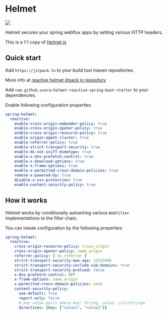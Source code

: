 # Helmet

[![](https://jitpack.io/v/uvera/helmet-reactive-spring-boot-starter.svg)](https://jitpack.io/#uvera/helmet-reactive-spring-boot-starter)

Helmet secures your spring webflux apps by setting various HTTP headers.

This is a 1:1 copy of [ Helmet.js ]( https://raw.githubusercontent.com/helmetjs/helmet)

## Quick start

Add `https://jitpack.to` to your build tool maven repositories.

More info at [ reactive helmet jitpack io repository ](https://jitpack.io/#uvera/helmet-reactive-spring-boot-starter)

Add `com.github.uvera:helmet-reactive-spring-boot-starter` to your dependencies.

Enable following configuration properties

```yaml
spring-helmet:
  reactive:
    enable-cross-origin-embedder-policy: true
    enable-cross-origin-opener-policy: true
    enable-cross-origin-resource-policy: true
    enable-origin-agent-cluster: true
    enable-referrer-policy: true
    enable-strict-transport-security: true
    enable-do-not-sniff-mimetype: true
    enable-x-dns-prefetch-control: true
    enable-x-download-options: true
    enable-x-frame-options: true
    enable-x-permitted-cross-domain-policies: true
    remove-x-powered-by: true
    disable-x-xss-protection: true
    enable-content-security-policy: true
```

## How it works

Helmet works by conditionally autowiring various `WebFilter` implementations to the filter chain.

You can tweak configuration by the following properties:

```yaml
spring-helmet:
  reactive:
    cross-origin-resource-policy: cross_origin
    cross-origin-opener-policy: same_origin
    referrer-policy: [ no_referrer ]
    strict-transport-security-max-age: 15552000
    strict-transport-security-include-sub-domains: true
    strict-transport-security-preload: false
    x-dns-prefetch-control: OFF
    x-frame-options: same_origin
    x-permitted-cross-domain-policies: none
    content-security-policy:
      use-default: true
      report-only: false
      # key value pairs where key: String, value: List<String>
      directives: {key: ["value1", "value2"]} 
```
